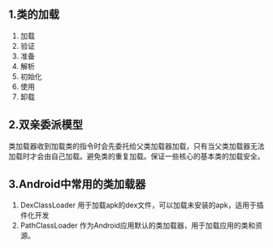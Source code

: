 ## 1.类的加载

1. 加载
2. 验证
3. 准备
4. 解析
5. 初始化
6. 使用
7. 卸载

## 2.双亲委派模型

类加载器收到加载类的指令时会先委托给父类加载器加载，只有当父类加载器无法加载时才会由自己加载。避免类的重复加载。保证一些核心的基本类的加载安全。

## 3.Android中常用的类加载器

1. DexClassLoader 用于加载apk的dex文件，可以加载未安装的apk，适用于插件化开发
2. PathClassLoader 作为Android应用默认的类加载器，用于加载应用的类和资源。

